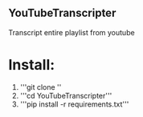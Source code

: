 ## YouTubeTranscripter
Transcript entire playlist from youtube

# Install:
1. '''git clone ''
2. '''cd YouTubeTranscripter'''
3. '''pip install -r requirements.txt'''
